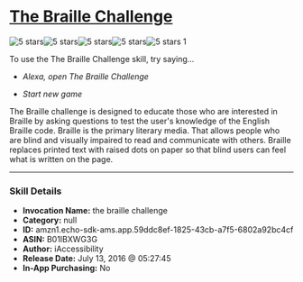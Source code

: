 # [The Braille Challenge](http://alexa.amazon.com/#skills/amzn1.echo-sdk-ams.app.59ddc8ef-1825-43cb-a7f5-6802a92bc4cf)
![5 stars](../../images/ic_star_black_18dp_1x.png)![5 stars](../../images/ic_star_black_18dp_1x.png)![5 stars](../../images/ic_star_black_18dp_1x.png)![5 stars](../../images/ic_star_black_18dp_1x.png)![5 stars](../../images/ic_star_black_18dp_1x.png) 1

To use the The Braille Challenge skill, try saying...

* *Alexa, open The Braille Challenge*

* *Start new game*

The Braille challenge is designed to educate  those who are interested in Braille by asking questions to test the user's knowledge of the English Braille code. Braille is the primary literary media. That allows people who are blind and visually impaired to read and communicate with others. Braille replaces printed text with raised dots on paper so that blind users can feel what is written on the page.

***

### Skill Details

* **Invocation Name:** the braille challenge
* **Category:** null
* **ID:** amzn1.echo-sdk-ams.app.59ddc8ef-1825-43cb-a7f5-6802a92bc4cf
* **ASIN:** B01IBXWG3G
* **Author:** iAccessibility
* **Release Date:** July 13, 2016 @ 05:27:45
* **In-App Purchasing:** No
